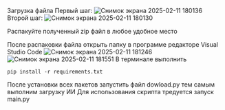 Загрузка файла 
Первый шаг:
![Снимок экрана 2025-02-11 180136](https://github.com/user-attachments/assets/9aadfd30-7b92-4d5b-936d-eb058b6b1f68)
Второй шаг:
![Снимок экрана 2025-02-11 180130](https://github.com/user-attachments/assets/5be1f33a-e741-4026-b94b-77b424505b29)

Распакуйте полученный zip файл в любое удобное место

После распаковки файла открыть папку в программе редакторе Visual Studio Code 
![Снимок экрана 2025-02-11 181246](https://github.com/user-attachments/assets/30210cd0-3315-4d22-89d5-c0ece2d80ad7)
![Снимок экрана 2025-02-11 181551](https://github.com/user-attachments/assets/c85902e4-acc5-4973-a408-dcf9235ac519)
В терминале выполнить 
```
pip install -r requirements.txt
```
После установки всех пакетов запустить файл dowload.py тем самым выполним загрузку ИИ
Для использования скрипта тредуется запуск main.py
